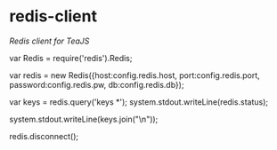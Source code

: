 redis-client
============

*Redis client for TeaJS*


var Redis = require('redis').Redis; 

var redis = new Redis({host:config.redis.host, port:config.redis.port, password:config.redis.pw, db:config.redis.db});

var keys = redis.query('keys *');
system.stdout.writeLine(redis.status);

system.stdout.writeLine(keys.join("\n"));

redis.disconnect();
